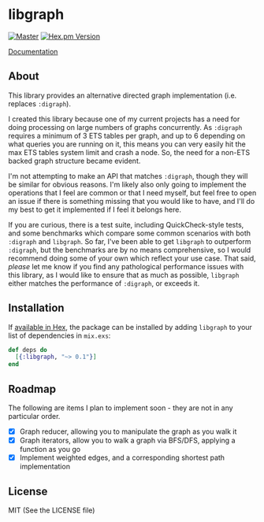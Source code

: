 # libgraph

[![Master](https://travis-ci.org/bitwalker/libgraph.svg?branch=master)](https://travis-ci.org/bitwalker/libgraph)
[![Hex.pm Version](http://img.shields.io/hexpm/v/libgraph.svg?style=flat)](https://hex.pm/packages/libgraph)

[Documentation](https://hexdocs.pm/libgraph)

## About

This library provides an alternative directed graph implementation (i.e. replaces `:digraph`).

I created this library because one of my current projects has a need for doing processing on large
numbers of graphs concurrently. As `:digraph` requires a minimum of 3 ETS tables per graph, and up to 6
depending on what queries you are running on it, this means you can very easily hit the max ETS tables
system limit and crash a node. So, the need for a non-ETS backed graph structure became evident.

I'm not attempting to make an API that matches `:digraph`, though they will be similar for obvious reasons.
I'm likely also only going to implement the operations that I feel are common or that I need myself, but feel
free to open an issue if there is something missing that you would like to have, and I'll do my best to get
it implemented if I feel it belongs here.

If you are curious, there is a test suite, including QuickCheck-style tests, and some benchmarks which compare
some common scenarios with both `:digraph` and `libgraph`. So far, I've been able to get `libgraph` to outperform
`:digraph`, but the benchmarks are by no means comprehensive, so I would recommend doing some of your own which
reflect your use case. That said, *please* let me know if you find any pathological performance issues with this
library, as I would like to ensure that as much as possible, `libgraph` either matches the performance of `:digraph`,
or exceeds it.

## Installation

If [available in Hex](https://hex.pm/docs/publish), the package can be installed
by adding `libgraph` to your list of dependencies in `mix.exs`:

```elixir
def deps do
  [{:libgraph, "~> 0.1"}]
end
```

## Roadmap

The following are items I plan to implement soon - they are not in any particular order.

- [x] Graph reducer, allowing you to manipulate the graph as you walk it
- [x] Graph iterators, allow you to walk a graph via BFS/DFS, applying a function as you go
- [x] Implement weighted edges, and a corresponding shortest path implementation

## License

MIT (See the LICENSE file)
